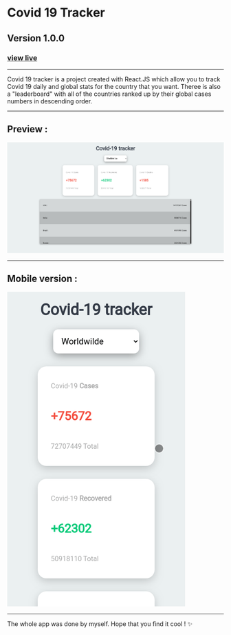 # Covid 19 Tracker

## Version 1.0.0
### [view live](https://cblokkeel.github.io/covid19-tracker)

---

Covid 19 tracker is a project created with React.JS which allow you to track Covid 19 daily and global stats for the country that you want. Theree is also a "leaderboard" with all of the countries ranked up by their global cases numbers in descending order.

---

## Preview : 

![Covid Tracker preview](./live.png)

---

## Mobile version : 

![Covid Tracker mobile version preview](./mobile.gif)

---

The whole app was done by myself.
Hope that you find it cool ! :sparkles:


